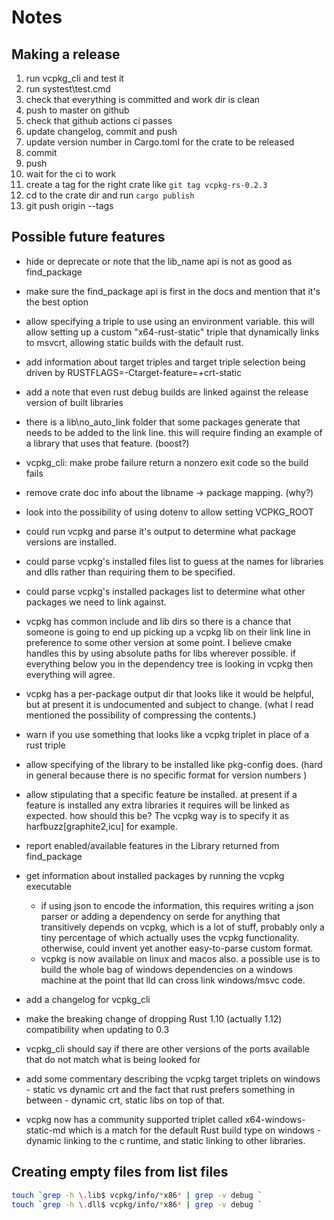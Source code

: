 # Notes

## Making a release

1. run vcpkg_cli and test it
1. run systest\test.cmd
1. check that everything is committed and work dir is clean
1. push to master on github
1. check that github actions ci passes
1. update changelog, commit and push
1. update version number in Cargo.toml for the crate to be released
1. commit
1. push
1. wait for the ci to work
1. create a tag for the right crate like `git tag vcpkg-rs-0.2.3`
1. cd to the crate dir and run `cargo publish`
1. git push origin --tags

## Possible future features

- hide or deprecate or note that the lib_name api is not as good as find_package

- make sure the find_package api is first in the docs and mention that it's the best option

- allow specifying a triple to use using an environment variable. this will allow setting up a custom "x64-rust-static" triple that dynamically links to msvcrt, allowing static builds with the default rust.

- add information about target triples and target triple selection being driven by RUSTFLAGS=-Ctarget-feature=+crt-static

- add a note that even rust debug builds are linked against the release version
  of built libraries

- there is a lib\no_auto_link folder that some packages generate that needs
  to be added to the link line. this will require finding an example of
  a library that uses that feature. (boost?)

- vcpkg_cli: make probe failure return a nonzero exit code so the build fails

- remove crate doc info about the libname -> package mapping. (why?)

- look into the possibility of using dotenv to allow setting VCPKG_ROOT

- could run vcpkg and parse it's output to determine what package versions are installed.

- could parse vcpkg's installed files list to guess at the names for libraries and dlls rather than requiring them to be specified.

- could parse vcpkg's installed packages list to determine what other packages we need to link against.

- vcpkg has common include and lib dirs so there is a chance that someone is going to end up picking up a vcpkg lib on their link line in preference to some other version at some point. I believe cmake handles this by using absolute paths for libs wherever possible. if everything below you in the dependency tree is looking in vcpkg then everything will agree.

- vcpkg has a per-package output dir that looks like it would be helpful, but at present it is undocumented and subject to change. (what I read mentioned the possibility of compressing the contents.)

- warn if you use something that looks like a vcpkg triplet in place of a rust triple

- allow specifying of the library to be installed like pkg-config does. (hard in general because there is no specific format for version numbers )

- allow stipulating that a specific feature be installed. at present if a feature is installed any extra libraries it requires will be linked as expected. how should this be? The vcpkg way is to specify it as harfbuzz[graphite2,icu] for example.

- report enabled/available features in the Library returned from find_package

- get information about installed packages by running the vcpkg executable

  - if using json to encode the information, this requires writing a json parser or adding a dependency on serde for anything that transitively depends on vcpkg, which is a lot of stuff, probably only a tiny percentage of which actually uses the vcpkg functionality. otherwise, could invent yet another easy-to-parse custom format.
  - vcpkg is now available on linux and macos also. a possible use is to build the whole bag of windows dependencies on a windows machine at the point that lld can cross link windows/msvc code.

- add a changelog for vcpkg_cli

- make the breaking change of dropping Rust 1.10 (actually 1.12) compatibility when updating to 0.3

- vcpkg_cli should say if there are other versions of the ports available that do not match what is being looked for

- add some commentary describing the vcpkg target triplets on windows - static vs dynamic crt and the fact that rust prefers something in between - dynamic crt, static libs on top of that.

- vcpkg now has a community supported triplet called x64-windows-static-md which is a match for the default Rust build type on windows - dynamic linking to the c runtime, and static linking to other libraries.

## Creating empty files from list files

```sh
touch `grep -h \.lib$ vcpkg/info/*x86* | grep -v debug `
touch `grep -h \.dll$ vcpkg/info/*x86* | grep -v debug `
```
